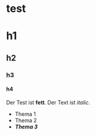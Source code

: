 # test

# h1
## h2
### h3
#### h4

Der Test ist **fett**.
Der Text ist *italic*.

- Thema 1
- Thema 2
- ***Thema 3***
